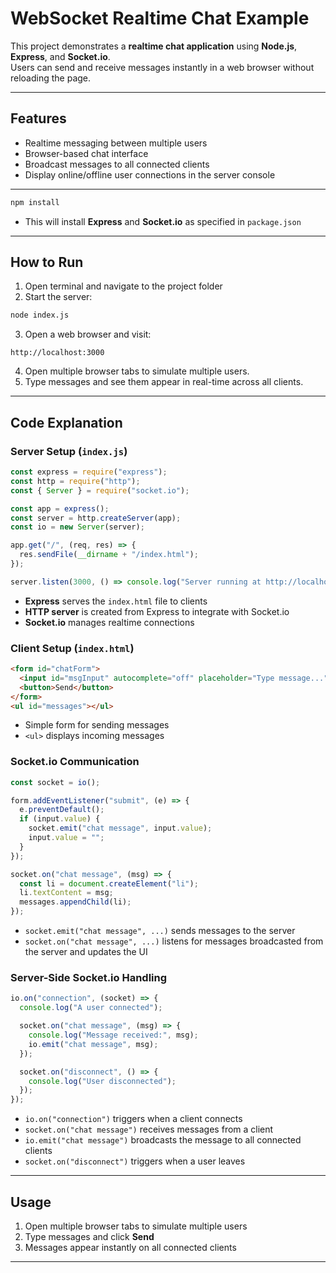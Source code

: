 
# WebSocket Realtime Chat Example

This project demonstrates a **realtime chat application** using **Node.js**, **Express**, and **Socket.io**.  
Users can send and receive messages instantly in a web browser without reloading the page.

---

## Features

- Realtime messaging between multiple users  
- Browser-based chat interface  
- Broadcast messages to all connected clients  
- Display online/offline user connections in the server console

---


```bash
npm install
````

* This will install **Express** and **Socket.io** as specified in `package.json`

---

## How to Run

1. Open terminal and navigate to the project folder
2. Start the server:

```bash
node index.js
```

3. Open a web browser and visit:

```
http://localhost:3000
```

4. Open multiple browser tabs to simulate multiple users.
5. Type messages and see them appear in real-time across all clients.

---

## Code Explanation

### Server Setup (`index.js`)

```js
const express = require("express");
const http = require("http");
const { Server } = require("socket.io");

const app = express();
const server = http.createServer(app);
const io = new Server(server);

app.get("/", (req, res) => {
  res.sendFile(__dirname + "/index.html");
});

server.listen(3000, () => console.log("Server running at http://localhost:3000"));
```

* **Express** serves the `index.html` file to clients
* **HTTP server** is created from Express to integrate with Socket.io
* **Socket.io** manages realtime connections

### Client Setup (`index.html`)

```html
<form id="chatForm">
  <input id="msgInput" autocomplete="off" placeholder="Type message..." />
  <button>Send</button>
</form>
<ul id="messages"></ul>
```

* Simple form for sending messages
* `<ul>` displays incoming messages

### Socket.io Communication

```js
const socket = io();

form.addEventListener("submit", (e) => {
  e.preventDefault();
  if (input.value) {
    socket.emit("chat message", input.value);
    input.value = "";
  }
});

socket.on("chat message", (msg) => {
  const li = document.createElement("li");
  li.textContent = msg;
  messages.appendChild(li);
});
```

* `socket.emit("chat message", ...)` sends messages to the server
* `socket.on("chat message", ...)` listens for messages broadcasted from the server and updates the UI

### Server-Side Socket.io Handling

```js
io.on("connection", (socket) => {
  console.log("A user connected");

  socket.on("chat message", (msg) => {
    console.log("Message received:", msg);
    io.emit("chat message", msg);
  });

  socket.on("disconnect", () => {
    console.log("User disconnected");
  });
});
```

* `io.on("connection")` triggers when a client connects
* `socket.on("chat message")` receives messages from a client
* `io.emit("chat message")` broadcasts the message to all connected clients
* `socket.on("disconnect")` triggers when a user leaves

---

## Usage

1. Open multiple browser tabs to simulate multiple users
2. Type messages and click **Send**
3. Messages appear instantly on all connected clients

---

